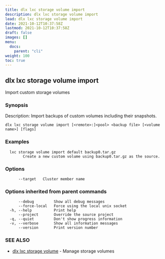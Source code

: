 ```yaml
---
title: dlx lxc storage volume import
description: dlx lxc storage volume import
lead: dlx lxc storage volume import
date: 2021-10-12T10:37:58Z
lastmod: 2021-10-12T10:37:58Z
draft: false
images: []
menu:
  docs:
    parent: "cli"
weight: 100
toc: true
---
```

## dlx lxc storage volume import

Import custom storage volumes

### Synopsis

Description:
  Import backups of custom volumes including their snapshots.



```
dlx lxc storage volume import [<remote>:]<pool> <backup file> [<volume name>] [flags]
```

### Examples

```
  lxc storage volume import default backup0.tar.gz
  		Create a new custom volume using backup0.tar.gz as the source.
```

### Options

```
      --target   Cluster member name
```

### Options inherited from parent commands

```
      --debug         Show all debug messages
      --force-local   Force using the local unix socket
  -h, --help          Print help
      --project       Override the source project
  -q, --quiet         Don't show progress information
  -v, --verbose       Show all information messages
      --version       Print version number
```

### SEE ALSO

* [dlx lxc storage volume](/docs/cmd/dlx_lxc_storage_volume)	 - Manage storage volumes

